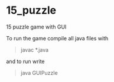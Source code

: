 # 15_puzzle
15 puzzle game with GUI

To run the game compile all java files with
> javac *.java

and to run write
> java GUIPuzzle
